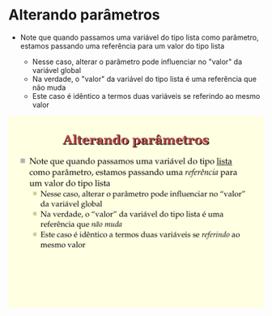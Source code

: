 # Alterando parâmetros

- Note que quando passamos uma variável do tipo lista
  como parâmetro, estamos passando uma referência para
  um valor do tipo lista

   - Nesse caso, alterar o parâmetro pode influenciar no "valor" da variável global
   - Na verdade, o "valor" da variável do tipo lista é uma referência que não muda
   - Este caso é idêntico a termos duas variáveis se referindo ao mesmo valor


![Slide 15](images/page-15.png)




